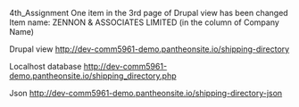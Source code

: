 4th_Assignment
One item in the 3rd page of Drupal view has been changed
Item name: ZENNON & ASSOCIATES LIMITED (in the column of Company Name)

Drupal view
http://dev-comm5961-demo.pantheonsite.io/shipping-directory

Localhost database
http://dev-comm5961-demo.pantheonsite.io/shipping_directory.php

Json
http://dev-comm5961-demo.pantheonsite.io/shipping-directory-json
